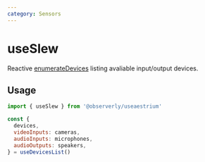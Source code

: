 ```yaml
---
category: Sensors
---
```


# useSlew

Reactive [enumerateDevices](https://developer.mozilla.org/en-US/docs/Web/API/MediaDevices/enumerateDevices) listing avaliable input/output devices.

## Usage

```js
import { useSlew } from '@observerly/useaestrium'

const {
  devices,
  videoInputs: cameras,
  audioInputs: microphones,
  audioOutputs: speakers,
} = useDevicesList()
```
